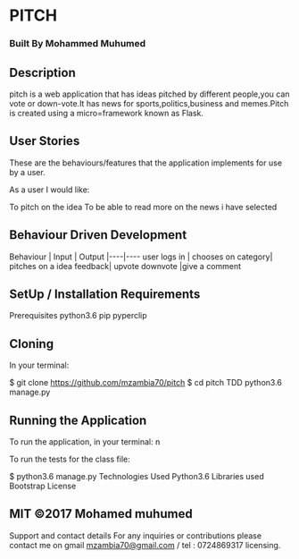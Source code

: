 # PITCH
### Built By Mohammed Muhumed
## Description
pitch is a web application that has ideas pitched by different people,you can vote or down-vote.It has news for sports,politics,business and memes.Pitch is created using a micro=framework known as Flask.

## User Stories
These are the behaviours/features that the application implements for use by a user.

As a user I would like:

To pitch on the idea
To be able to read more on the news i have selected
## Behaviour Driven Development
Behaviour |	Input |	Output
|----|----
user logs in |	chooses on category|	pitches on a idea
feedback|	upvote downvote	|give a comment
## SetUp / Installation Requirements
Prerequisites
python3.6
pip
pyperclip
## Cloning
In your terminal:

  $ git clone  https://github.com/mzambia70/pitch
  $ cd pitch 
TDD
python3.6 manage.py

## Running the Application
To run the application, in your terminal:
n

To run the tests for the class file:

  $ python3.6 manage.py
Technologies Used
Python3.6
Libraries used
Bootstrap
License
## MIT ©2017 Mohamed muhumed

Support and contact details
For any inquiries or contributions please contact me on gmail mzambia70@gmail.com / tel : 0724869317 licensing.
